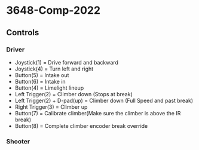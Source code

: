 # 3648-Comp-2022

<h2>Controls</h2>
<h3>Driver</h3>
<ul>
<li>Joystick(1) = Drive forward and backward</li>
<li>Joystick(4) = Turn left and right</li>
<li>Button(5) = Intake out</li>
<li>Button(6) = Intake in</li>
<li>Button(4) = Limelight lineup</li>
<li>Left Trigger(2) = Climber down (Stops at break)</li>
<li>Left Trigger(2) + D-pad(up) = Climber down (Full Speed and past break)</li>
<li>Right Trigger(3) = Climber up</li>
<li>Button(7) = Calibrate climber(Make sure the climber is above the IR break)</li>
<li>Button(8) = Complete climber encoder break override</li>
</ul>

<h3>Shooter</h3>
